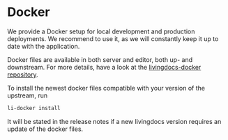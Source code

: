 # Docker

We provide a Docker setup for local development and production deployments. We recommend to use it, as we will constantly keep it up to date with the application.

Docker files are available in both server and editor, both up- and downstream. For more details, have a look at the [livingdocs-docker repository](https://github.com/livingdocsIO/livingdocs-docker).

To install the newest docker files compatible with your version of the upstream, run

```bash
li-docker install
```

It will be stated in the release notes if a new livingdocs version requires an update of the docker files.

